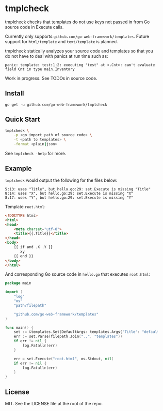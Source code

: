 # tmplcheck

tmplcheck checks that templates do not use keys not passed in from Go source code in Execute calls.

Currently only supports `github.com/go-web-framework/templates`. Future support for `html/template` and `text/template` is planned.

tmplcheck statically analyzes your source code and templates so that you do not have to deal with panics at run time such as:

```
panic: template: test:1:2: executing "test" at <.Cnt>: can't evaluate field Cnt in type main.Inventory
```

Work in progress. See TODOs in source code.

## Install

```
go get -u github.com/go-web-framework/tmplcheck
``` 

## Quick Start

```sh
tmplcheck \
    -p <go import path of source code> \
    -t <path to templates> \
    -format <plain|json>
```

See `tmplcheck -help` for more.

## Example

`tmplcheck` would output the following for the files below:

```
5:13: uses "Title", but hello.go:29: set.Execute is missing "Title"
8:14: uses "X", but hello.go:29: set.Execute is missing "X"
8:17: uses "Y", but hello.go:29: set.Execute is missing "Y"
```

Template `root.html`:

```html
<!DOCTYPE html>
<html>
<head>
    <meta charset="utf-8">
    <title>{{.Title}}</title>
</head>
<body>
    {{ if and .X .Y }}
       xy
    {{ end }}
</body>
</html>
```

And corresponding Go source code in `hello.go` that executes `root.html`:

```go
package main

import (
	"log"
	"os"
	"path/filepath"

	"github.com/go-web-framework/templates"
)

func main() {
	set := &templates.Set{DefaultArgs: templates.Args{"Title": "default title"}}
	err := set.Parse(filepath.Join("..", "templates"))
	if err != nil {
		log.Fatalln(err)
	}

	err = set.Execute("root.html", os.Stdout, nil)
	if err != nil {
		log.Fatalln(err)
	}
}
```

## License 

MIT. See the LICENSE file at the root of the repo.